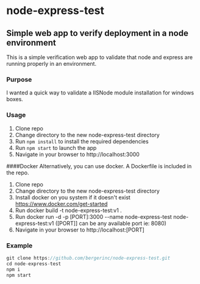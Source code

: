 # node-express-test
## Simple web app to verify deployment in a node environment

This is a simple verification web app to validate that node and express are running properly in an environment. 

### Purpose
I wanted a quick way to validate a IISNode module installation for windows boxes.

### Usage
1. Clone repo 
2. Change directory to the new node-express-test directory
3. Run `npm install` to install the required dependencies
4. Run `npm start` to launch the app
6. Navigate in your browser to http://localhost:3000

####Docker
Alternatively, you can use docker. A Dockerfile is included in the repo.

1. Clone repo 
2. Change directory to the new node-express-test directory
3. Install docker on you system if it doesn't exist https://www.docker.com/get-started
3. Run docker build -t node-express-test:v1 .
4. Run docker run -d -p [PORT]:3000 --name node-express-test node-express-test:v1 ([PORT]] can be any available port ie: 8080)
5. Navigate in your browser to http://localhost:[PORT]

### Example
```javascript 
git clone https://github.com/bergerinc/node-express-test.git
cd node-express-test
npm i
npm start
```



